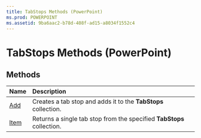 ```yaml
---
title: TabStops Methods (PowerPoint)
ms.prod: POWERPOINT
ms.assetid: 9ba6aac2-b78d-408f-ad15-a8034f1552c4
---
```



# TabStops Methods (PowerPoint)

## Methods



|**Name**|**Description**|
|:-----|:-----|
|[Add](tabstops-add-method-powerpoint.md)|Creates a tab stop and adds it to the  **TabStops** collection.|
|[Item](tabstops-item-method-powerpoint.md)|Returns a single tab stop from the specified  **TabStops** collection.|

